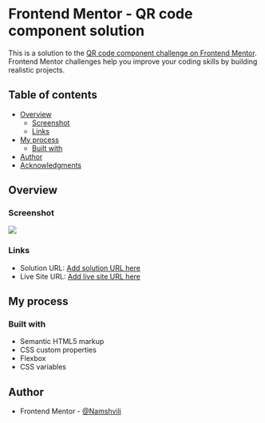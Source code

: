 # Frontend Mentor - QR code component solution

This is a solution to the [QR code component challenge on Frontend Mentor](https://www.frontendmentor.io/challenges/qr-code-component-iux_sIO_H). Frontend Mentor challenges help you improve your coding skills by building realistic projects. 

## Table of contents

- [Overview](#overview)
  - [Screenshot](#screenshot)
  - [Links](#links)
- [My process](#my-process)
  - [Built with](#built-with)
- [Author](#author)
- [Acknowledgments](#acknowledgments)

## Overview

### Screenshot

![](./screenshot.jpg)

### Links

- Solution URL: [Add solution URL here](https://github.com/namassist/qr-code-component)
- Live Site URL: [Add live site URL here](https://namassist.space)

## My process

### Built with

- Semantic HTML5 markup
- CSS custom properties
- Flexbox
- CSS variables

## Author

- Frontend Mentor - [@Namshvili](https://www.frontendmentor.io/profile/Namshvili)
